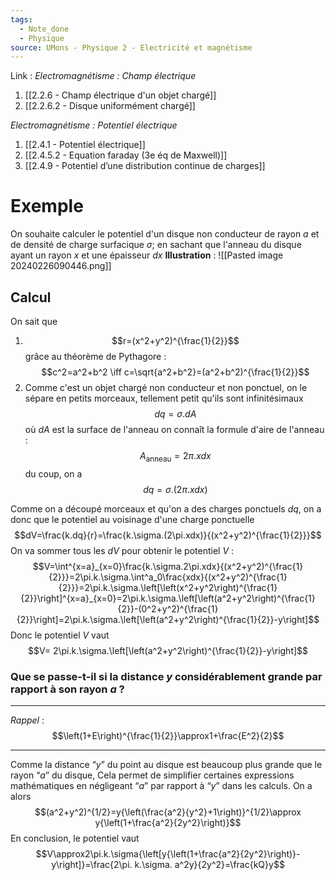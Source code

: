 ```yaml
---
tags:
  - Note_done
  - Physique
source: UMons - Physique 2 - Electricité et magnétisme
---
```


Link :
_Electromagnétisme : Champ électrique_
1. [[2.2.6 - Champ électrique d'un objet chargé]]
1. [[2.2.6.2 - Disque uniformément chargé]]

_Electromagnétisme : Potentiel électrique_
1. [[2.4.1 - Potentiel électrique]]
2. [[2.4.5.2 - Equation faraday (3e éq de Maxwell)]]
3. [[2.4.9 - Potentiel d’une distribution continue de charges]]

# Exemple
On souhaite calculer le potentiel d'un disque non conducteur de rayon $a$ et de densité de charge surfacique $\sigma$; en sachant que l'anneau du disque ayant un rayon $x$ et une épaisseur $dx$ 
**Illustration** : ![[Pasted image 20240226090446.png]]
## Calcul
On sait que 
1. $$r=(x^2+y^2)^{\frac{1}{2}}$$ grâce au théorème de Pythagore : $$c^2=a^2+b^2 \iff c=\sqrt{a^2+b^2}=(a^2+b^2)^{\frac{1}{2}}$$ 
2. Comme c'est un objet chargé non conducteur et non ponctuel, on le sépare en petits morceaux, tellement petit qu'ils sont infinitésimaux   $$dq = \sigma.dA$$ où $dA$ est la surface de l'anneau on connaît la formule d'aire de l'anneau : $$A_{\text{anneau}}=2\pi.xdx$$ du coup, on a $$dq=\sigma.(2\pi.xdx)$$

Comme on a découpé morceaux et qu'on a des charges ponctuels $dq$, on a donc que le potentiel au voisinage d'une charge ponctuelle $$dV=\frac{k.dq}{r}=\frac{k.\sigma.(2\pi.xdx)}{(x^2+y^2)^{\frac{1}{2}}}$$
On va sommer tous les $dV$ pour obtenir le potentiel $V$ : $$V=\int^{x=a}_{x=0}\frac{k.\sigma.2\pi.xdx}{(x^2+y^2)^{\frac{1}{2}}}=2\pi.k.\sigma.\int^a_0\frac{xdx}{(x^2+y^2)^{\frac{1}{2}}}=2\pi.k.\sigma.\left[\left(x^2+y^2\right)^{\frac{1}{2}}\right]^{x=a}_{x=0}=2\pi.k.\sigma.\left[\left(a^2+y^2\right)^{\frac{1}{2}}-(0^2+y^2)^{\frac{1}{2}}\right]=2\pi.k.\sigma.\left[\left(a^2+y^2\right)^{\frac{1}{2}}-y\right]$$ Donc le potentiel $V$ vaut $$V= 2\pi.k.\sigma.\left[\left(a^2+y^2\right)^{\frac{1}{2}}-y\right]$$
### Que se passe-t-il si la distance $y$ considérablement grande par rapport à son rayon $a$ ?
- - -
_Rappel_ :
$$\left(1+E\right)^{\frac{1}{2}}\approx1+\frac{E^2}{2}$$
- - - 
Comme la distance “$y$” du point au disque est beaucoup plus grande que le rayon “$a$” du disque, Cela permet de simplifier certaines expressions mathématiques en négligeant “$a$” par rapport à “$y$” dans les calculs. On a alors $$(a^2+y^2)^{1/2}=y{\left(\frac{a^2}{y^2}+1\right)}^{1/2}\approx y{\left(1+\frac{a^2}{2y^2}\right)}$$ En conclusion, le potentiel vaut $$V\approx2\pi.k.\sigma{\left[y{\left(1+\frac{a^2}{2y^2}\right)}-y\right]}=\frac{2\pi. k.\sigma. a^2y}{2y^2}=\frac{kQ}y$$
